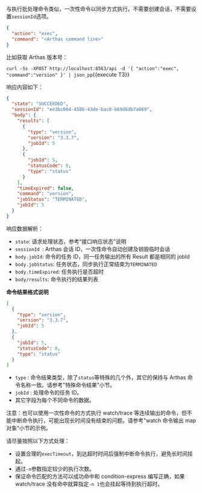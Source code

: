 与执行批处理命令类似，一次性命令以同步方式执行。不需要创建会话，不需要设置`sessionId`选项。

```json
{
  "action": "exec",
  "command": "<Arthas command line>"
}
```

比如获取 Arthas 版本号：

`curl -Ss -XPOST http://localhost:8563/api -d '{ "action":"exec", "command":"version" }' | json_pp`{{execute T3}}

响应内容如下：

```json
{
  "state": "SUCCEEDED",
  "sessionId": "ee3bc004-4586-43de-bac0-b69d6db7a869",
  "body": {
    "results": [
      {
        "type": "version",
        "version": "3.3.7",
        "jobId": 5
      },
      {
        "jobId": 5,
        "statusCode": 0,
        "type": "status"
      }
    ],
    "timeExpired": false,
    "command": "version",
    "jobStatus": "TERMINATED",
    "jobId": 5
  }
}
```

响应数据解析：

- `state`: 请求处理状态，参考“接口响应状态”说明
- `sessionId `: Arthas 会话 ID，一次性命令自动创建及销毁临时会话
- `body.jobId`: 命令的任务 ID，同一任务输出的所有 Result 都是相同的 jobId
- `body.jobStatus`: 任务状态，同步执行正常结束为`TERMINATED `
- `body.timeExpired`: 任务执行是否超时
- `body/results`: 命令执行的结果列表

**命令结果格式说明**

```json
[
  {
    "type": "version",
    "version": "3.3.7",
    "jobId": 5
  },
  {
    "jobId": 5,
    "statusCode": 0,
    "type": "status"
  }
]
```

- `type` : 命令结果类型，除了`status`等特殊的几个外，其它的保持与 Arthas 命令名称一致。请参考"特殊命令结果"小节。
- `jobId` : 处理命令的任务 ID。
- 其它字段为每个不同命令的数据。

注意：也可以使用一次性命令的方式执行 watch/trace 等连续输出的命令，但不能中断命令执行，可能出现长时间没有结束的问题。请参考"watch 命令输出 map 对象"小节的示例。

请尽量按照以下方式处理：

- 设置合理的`execTimeout`，到达超时时间后强制中断命令执行，避免长时间挂起。
- 通过`-n`参数指定较少的执行次数。
- 保证命令匹配的方法可以成功命中和 condition-express 编写正确，如果 watch/trace 没有命中就算指定`-n 1`也会挂起等待到执行超时。
